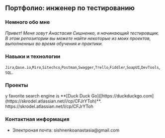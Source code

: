 <h2>Портфолио: инженер по тестированию</h2>

<h3>Немного обо мне</h3>
<em>Привет! Меня зовут Анастасия Сишненко, я начинающий тестировщик.
В этом репозитории вы можете найти некоторые из моих проектов, выполненных во время обучения и практики.</em>

<h3>Навыки и технологии</h3>
<code>Jira</code>,<code>Qase.io</code>,<code>Miro</code>,<code>Sitechco</code>,<code>Postman</code>,<code>Swagger</code>,<code>Trello</code>,<code>Fiddler</code>,<code>SoapUI</code>,<code>DevTools</code>,<code>SQL</code>.
<h3>Проекты</h3>
y favorite search engine is **[Duck Duck Go]([https://duckduckgo.com](https://skrodel.atlassian.net/l/cp/CFJrYToh)**.
https://skrodel.atlassian.net/l/cp/CFJrYToh
<h3>Контактная информация</h3>
<ul>
  <li>Электроная почта: sishnenkoanastasia@gmail.com</li> </ul>
